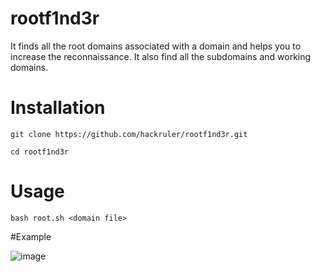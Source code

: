 # rootf1nd3r
It finds all the root domains associated with a domain and helps you to increase the reconnaissance. It also find all the subdomains and working domains.

# Installation
`git clone https://github.com/hackruler/rootf1nd3r.git`

`cd rootf1nd3r`

# Usage 
`bash root.sh <domain file>`

#Example

![image](https://github.com/hackruler/rootf1nd3r/assets/82742964/d214fee3-246c-46e9-81fd-0fa9cb97cb5b)
